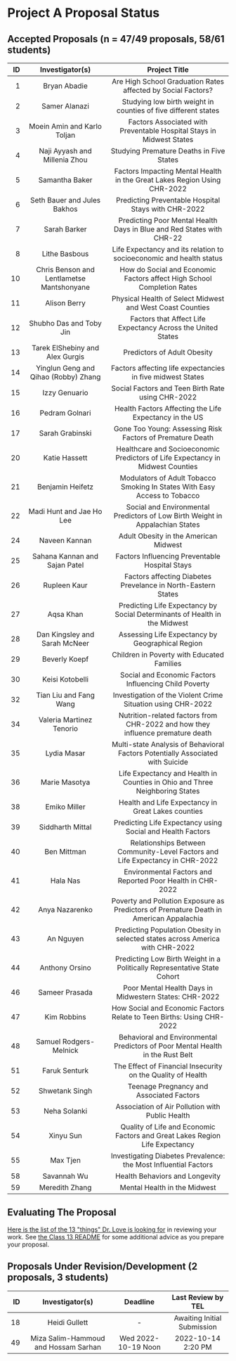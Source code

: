 # Project A Proposal Status

## Accepted Proposals (n = 47/49 proposals, 58/61 students)

| ID | Investigator(s) | Project Title | 
| --: | :-------------: | :-------------------------------------------------------: |
| 1 | Bryan Abadie | Are High School Graduation Rates affected by Social Factors? | 
| 2 | Samer Alanazi | Studying low birth weight in counties of five different states | 
| 3 | Moein Amin and Karlo Toljan | Factors Associated with Preventable Hospital Stays in Midwest States | 
| 4	| Naji Ayyash and Millenia Zhou | Studying Premature Deaths in Five States | 
| 5 | Samantha Baker | Factors Impacting Mental Health in the Great Lakes Region Using CHR-2022 | 
| 6 | Seth Bauer and Jules Bakhos	| Predicting Preventable Hospital Stays with CHR-2022 | 
| 7 | Sarah Barker | Predicting Poor Mental Health Days in Blue and Red States with CHR-22 |
| 8 | Lithe Basbous | Life Expectancy and its relation to socioeconomic and health status | 
| 10 | Chris Benson and Lentlametse Mantshonyane | How do Social and Economic Factors affect High School Completion Rates | 
| 11 | Alison Berry | Physical Health of Select Midwest and West Coast Counties | 
| 12 | Shubho Das and Toby Jin | Factors that Affect Life Expectancy Across the United States | 
| 13 | Tarek ElShebiny and Alex Gurgis | Predictors of Adult Obesity | 
| 14 | Yinglun Geng and Qihao (Robby) Zhang | Factors affecting life expectancies in five midwest States | 
| 15 | Izzy Genuario	| Social Factors and Teen Birth Rate using CHR-2022 | 
| 16 | Pedram Golnari | Health Factors Affecting the Life Expectancy in the US | 
| 17 | Sarah Grabinski | Gone Too Young: Assessing Risk Factors of Premature Death | 
| 20 | Katie Hassett | Healthcare and Socioeconomic Predictors of Life Expectancy in Midwest Counties | 
| 21 | Benjamin Heifetz | Modulators of Adult Tobacco Smoking In States With Easy Access to Tobacco | 
| 22 | Madi Hunt and Jae Ho Lee | Social and Environmental Predictors of Low Birth Weight in Appalachian States | 
| 24 | Naveen Kannan | Adult Obesity in the American Midwest | 
| 25 | Sahana Kannan and Sajan Patel |	Factors Influencing Preventable Hospital Stays | 
| 26 | Rupleen Kaur | Factors affecting Diabetes Prevelance in North-Eastern States | 
| 27 | Aqsa Khan	| Predicting Life Expectancy by Social Determinants of Health in the Midwest | 
| 28 | Dan Kingsley and Sarah McNeer | Assessing Life Expectancy by Geographical Region | 
| 29 | Beverly Koepf | Children in Poverty with Educated Families | 
| 30 | Keisi Kotobelli | Social and Economic Factors Influencing Child Poverty | 
| 32 | Tian Liu and Fang Wang | Investigation of the Violent Crime Situation using CHR-2022 | 
| 34 | Valeria Martinez Tenorio | Nutrition-related factors from CHR-2022 and how they influence premature death | 
| 35 | Lydia Masar | Multi-state Analysis of Behavioral Factors Potentially Associated with Suicide | 
| 36 | Marie Masotya | Life Expectancy and Health in Counties in Ohio and Three Neighboring States |
| 38 | Emiko Miller | Health and Life Expectancy in Great Lakes counties | 
| 39 | Siddharth Mittal | Predicting Life Expectancy using Social and Health Factors | 
| 40 | Ben Mittman | Relationships Between Community-Level Factors and Life Expectancy in CHR-2022 | 
| 41 | Hala Nas | Environmental Factors and Reported Poor Health in CHR-2022 | 
| 42 | Anya Nazarenko | Poverty and Pollution Exposure as Predictors of Premature Death in American Appalachia | 
| 43 | An Nguyen | Predicting Population Obesity in selected states across America with CHR-2022 | 
| 44 | Anthony Orsino | Predicting Low Birth Weight in a Politically Representative State Cohort | 
| 46 | Sameer Prasada |	Poor Mental Health Days in Midwestern States: CHR-2022 | 
| 47 | Kim Robbins | How Social and Economic Factors Relate to Teen Births: Using CHR-2022 | 
| 48 | Samuel Rodgers-Melnick | Behavioral and Environmental Predictors of Poor Mental Health in the Rust Belt | 
| 51 | Faruk Senturk | The Effect of Financial Insecurity on the Quality of Health | 
| 52 | Shwetank Singh | Teenage Pregnancy and Associated Factors | 
| 53 | Neha Solanki | Association of Air Pollution with Public Health | 
| 54 | Xinyu Sun | Quality of Life and Economic Factors and Great Lakes Region Life Expectancy | 
| 55 | Max Tjen | Investigating Diabetes Prevalence: the Most Influential Factors | 
| 58 | Savannah Wu | Health Behaviors and Longevity | 
| 59 | Meredith Zhang | Mental Health in the Midwest | 

## Evaluating The Proposal

[Here is the list of the 13 "things" Dr. Love is looking for](https://thomaselove.github.io/431-projectA-2022/proposal.html#grading-the-proposal-13-things-were-looking-for) in reviewing your work. See [the Class 13 README](https://github.com/THOMASELOVE/431-classes-2022/blob/main/class13/README.md) for some additional advice as you prepare your proposal.

## Proposals Under Revision/Development (2 proposals, 3 students)

| ID | Investigator(s) | Deadline | Last Review by TEL
| --: | :-------------: | :--------------------------: | :-------: |
| 18 | Heidi Gullett | - | Awaiting Initial Submission
| 49 | Miza Salim-Hammoud and Hossam Sarhan | Wed 2022-10-19 Noon | 2022-10-14 2:20 PM


